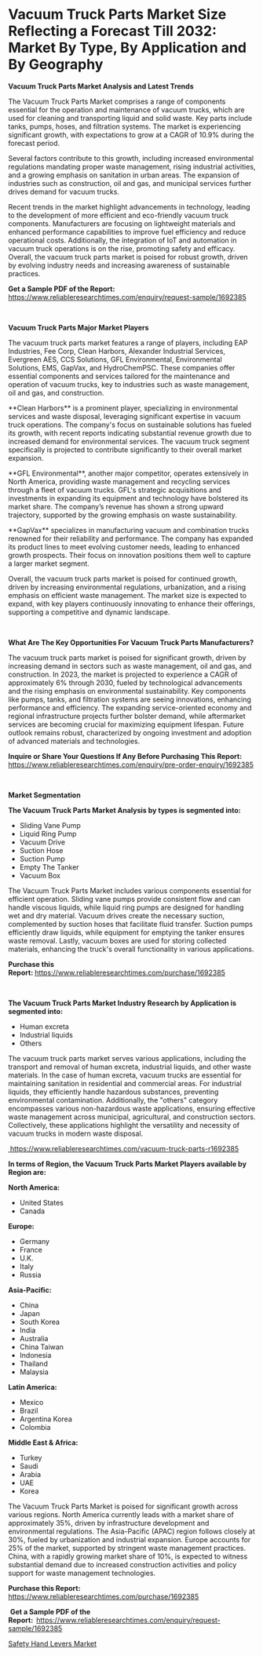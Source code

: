 <p><h1>Vacuum Truck Parts Market Size Reflecting a Forecast Till 2032: Market By Type, By Application and By Geography</h1></p><p><strong>Vacuum Truck Parts Market Analysis and Latest Trends</strong></p>
<p><p>The Vacuum Truck Parts Market comprises a range of components essential for the operation and maintenance of vacuum trucks, which are used for cleaning and transporting liquid and solid waste. Key parts include tanks, pumps, hoses, and filtration systems. The market is experiencing significant growth, with expectations to grow at a CAGR of 10.9% during the forecast period. </p><p>Several factors contribute to this growth, including increased environmental regulations mandating proper waste management, rising industrial activities, and a growing emphasis on sanitation in urban areas. The expansion of industries such as construction, oil and gas, and municipal services further drives demand for vacuum trucks.</p><p>Recent trends in the market highlight advancements in technology, leading to the development of more efficient and eco-friendly vacuum truck components. Manufacturers are focusing on lightweight materials and enhanced performance capabilities to improve fuel efficiency and reduce operational costs. Additionally, the integration of IoT and automation in vacuum truck operations is on the rise, promoting safety and efficacy. Overall, the vacuum truck parts market is poised for robust growth, driven by evolving industry needs and increasing awareness of sustainable practices.</p></p>
<p><strong>Get a Sample PDF of the Report:&nbsp;</strong> <a href="https://www.reliableresearchtimes.com/enquiry/request-sample/1692385?utm_campaign=3386&utm_medium=2&utm_source=Github&utm_content=ia&utm_term=27032025&utm_id=vacuum-truck-parts">https://www.reliableresearchtimes.com/enquiry/request-sample/1692385</a></p>
<p>&nbsp;</p>
<p><strong>Vacuum Truck Parts Major Market Players</strong></p>
<p><p>The vacuum truck parts market features a range of players, including EAP Industries, Fee Corp, Clean Harbors, Alexander Industrial Services, Evergreen AES, CCS Solutions, GFL Environmental, Environmental Solutions, EMS, GapVax, and HydroChemPSC. These companies offer essential components and services tailored for the maintenance and operation of vacuum trucks, key to industries such as waste management, oil and gas, and construction.</p><p>**Clean Harbors** is a prominent player, specializing in environmental services and waste disposal, leveraging significant expertise in vacuum truck operations. The company's focus on sustainable solutions has fueled its growth, with recent reports indicating substantial revenue growth due to increased demand for environmental services. The vacuum truck segment specifically is projected to contribute significantly to their overall market expansion.</p><p>**GFL Environmental**, another major competitor, operates extensively in North America, providing waste management and recycling services through a fleet of vacuum trucks. GFL's strategic acquisitions and investments in expanding its equipment and technology have bolstered its market share. The company’s revenue has shown a strong upward trajectory, supported by the growing emphasis on waste sustainability.</p><p>**GapVax** specializes in manufacturing vacuum and combination trucks renowned for their reliability and performance. The company has expanded its product lines to meet evolving customer needs, leading to enhanced growth prospects. Their focus on innovation positions them well to capture a larger market segment.</p><p>Overall, the vacuum truck parts market is poised for continued growth, driven by increasing environmental regulations, urbanization, and a rising emphasis on efficient waste management. The market size is expected to expand, with key players continuously innovating to enhance their offerings, supporting a competitive and dynamic landscape.</p></p>
<p>&nbsp;</p>
<p><strong>What Are The Key Opportunities For Vacuum Truck Parts Manufacturers?</strong></p>
<p><p>The vacuum truck parts market is poised for significant growth, driven by increasing demand in sectors such as waste management, oil and gas, and construction. In 2023, the market is projected to experience a CAGR of approximately 6% through 2030, fueled by technological advancements and the rising emphasis on environmental sustainability. Key components like pumps, tanks, and filtration systems are seeing innovations, enhancing performance and efficiency. The expanding service-oriented economy and regional infrastructure projects further bolster demand, while aftermarket services are becoming crucial for maximizing equipment lifespan. Future outlook remains robust, characterized by ongoing investment and adoption of advanced materials and technologies.</p></p>
<p><strong>Inquire or Share Your Questions If Any Before Purchasing This Report:</strong> <a href="https://www.reliableresearchtimes.com/enquiry/pre-order-enquiry/1692385?utm_campaign=3386&utm_medium=2&utm_source=Github&utm_content=ia&utm_term=27032025&utm_id=vacuum-truck-parts">https://www.reliableresearchtimes.com/enquiry/pre-order-enquiry/1692385</a></p>
<p>&nbsp;</p>
<p><strong>Market Segmentation</strong></p>
<p><strong>The Vacuum Truck Parts Market Analysis by types is segmented into:</strong></p>
<p><ul><li>Sliding Vane Pump</li><li>Liquid Ring Pump</li><li>Vacuum Drive</li><li>Suction Hose</li><li>Suction Pump</li><li>Empty The Tanker</li><li>Vacuum Box</li></ul></p>
<p><p>The Vacuum Truck Parts Market includes various components essential for efficient operation. Sliding vane pumps provide consistent flow and can handle viscous liquids, while liquid ring pumps are designed for handling wet and dry material. Vacuum drives create the necessary suction, complemented by suction hoses that facilitate fluid transfer. Suction pumps efficiently draw liquids, while equipment for emptying the tanker ensures waste removal. Lastly, vacuum boxes are used for storing collected materials, enhancing the truck's overall functionality in various applications.</p></p>
<p><strong>Purchase this Report:&nbsp;</strong><a href="https://www.reliableresearchtimes.com/purchase/1692385?utm_campaign=3386&utm_medium=2&utm_source=Github&utm_content=ia&utm_term=27032025&utm_id=vacuum-truck-parts">https://www.reliableresearchtimes.com/purchase/1692385</a></p>
<p>&nbsp;</p>
<p><strong>The Vacuum Truck Parts Market Industry Research by Application is segmented into:</strong></p>
<p><ul><li>Human excreta</li><li>Industrial liquids</li><li>Others</li></ul></p>
<p><p>The vacuum truck parts market serves various applications, including the transport and removal of human excreta, industrial liquids, and other waste materials. In the case of human excreta, vacuum trucks are essential for maintaining sanitation in residential and commercial areas. For industrial liquids, they efficiently handle hazardous substances, preventing environmental contamination. Additionally, the "others" category encompasses various non-hazardous waste applications, ensuring effective waste management across municipal, agricultural, and construction sectors. Collectively, these applications highlight the versatility and necessity of vacuum trucks in modern waste disposal.</p></p>
<p><a href="https://www.reliableresearchtimes.com/vacuum-truck-parts-r1692385?utm_campaign=3386&utm_medium=2&utm_source=Github&utm_content=ia&utm_term=27032025&utm_id=vacuum-truck-parts">&nbsp;https://www.reliableresearchtimes.com/vacuum-truck-parts-r1692385</a></p>
<p><strong>In terms of Region, the Vacuum Truck Parts Market Players available by Region are:</strong></p>
<p>
    <p> <strong> North America: </strong>
        <ul>
            <li>United States</li>
            <li>Canada</li>
        </ul>
        </p> 
    <p> <strong> Europe: </strong>
        <ul>
            <li>Germany</li>
            <li>France</li>
            <li>U.K.</li>
            <li>Italy</li>
            <li>Russia</li>
        </ul>
        </p> 
    <p> <strong> Asia-Pacific: </strong>
        <ul>
            <li>China</li>
            <li>Japan</li>
            <li>South Korea</li>
            <li>India</li>
            <li>Australia</li>
            <li>China Taiwan</li>
            <li>Indonesia</li>
            <li>Thailand</li>
            <li>Malaysia</li>
        </ul>
        </p> 
    <p> <strong> Latin America: </strong>
        <ul>
            <li>Mexico</li>
            <li>Brazil</li>
            <li>Argentina Korea</li>
            <li>Colombia</li>
        </ul>
        </p> 
    <p> <strong> Middle East & Africa: </strong>
        <ul>
            <li>Turkey</li>
            <li>Saudi</li>
            <li>Arabia</li>
            <li>UAE</li>
            <li>Korea</li>
        </ul>
    </p>
    </p>
<p><p>The Vacuum Truck Parts Market is poised for significant growth across various regions. North America currently leads with a market share of approximately 35%, driven by infrastructure development and environmental regulations. The Asia-Pacific (APAC) region follows closely at 30%, fueled by urbanization and industrial expansion. Europe accounts for 25% of the market, supported by stringent waste management practices. China, with a rapidly growing market share of 10%, is expected to witness substantial demand due to increased construction activities and policy support for waste management technologies.</p></p>
<p><strong>Purchase this Report: </strong><a href="https://www.reliableresearchtimes.com/purchase/1692385?utm_campaign=3386&utm_medium=2&utm_source=Github&utm_content=ia&utm_term=27032025&utm_id=vacuum-truck-parts">https://www.reliableresearchtimes.com/purchase/1692385</a></p>
<p>&nbsp;<strong>Get a Sample PDF of the Report:&nbsp;&nbsp;</strong><a href="https://www.reliableresearchtimes.com/enquiry/request-sample/1692385?utm_campaign=3386&utm_medium=2&utm_source=Github&utm_content=ia&utm_term=27032025&utm_id=vacuum-truck-parts">https://www.reliableresearchtimes.com/enquiry/request-sample/1692385</a></p>
<p><strong></strong></p>
<p><p><a href="https://github.com/kukamedogas/Market-Research-Report-List-1/blob/main/safety-hand-levers-market.md?utm_campaign=3386&utm_medium=2&utm_source=Github&utm_content=ia&utm_term=27032025&utm_id=vacuum-truck-parts">Safety Hand Levers Market</a></p></p>